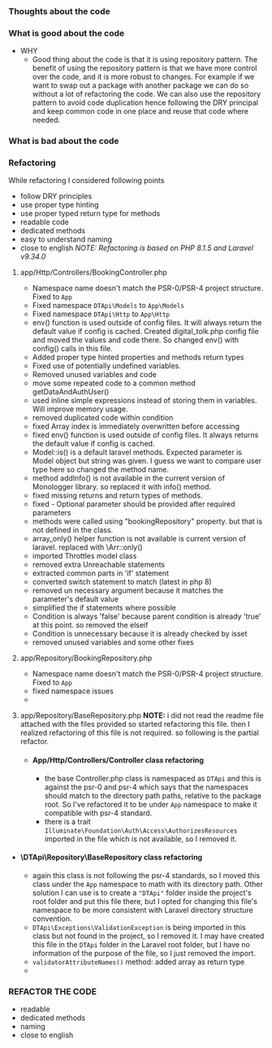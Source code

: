 ### Thoughts about the code

### What is good about the code
 - WHY
   - Good thing about the code is that it is using repository pattern. The benefit of using the repository pattern is that we have more control over the code, and it is more robust to changes. For example if we want to swap out a package with another package we can do so without a lot of refactoring the code. We can also use the repository pattern to avoid code duplication hence following the DRY principal and keep common code in one place and reuse that code where needed. 

### What is bad about the code

### Refactoring

While refactoring I considered following points 
- follow DRY principles
- use proper type hinting
- use proper typed return type for methods
- readable code 
- dedicated methods
- easy to understand naming
- close to english
_NOTE: Refactoring is based on PHP 8.1.5 and Laravel v9.34.0_

1. app/Http/Controllers/BookingController.php
    - Namespace name doesn't match the PSR-0/PSR-4 project structure. Fixed to `App`
    - Fixed namespace `DTApi\Models` to `App\Models`
    - Fixed namespace `DTApi\Http` to `App\Http`
    - env() function is used outside of config files. It will always return the default value if config is cached. Created digital_tolk.php config file and moved the values and code there. So changed env() with config() calls in this file. 
    - Added proper type hinted properties and methods return types
    - Fixed use of potentially undefined variables.
    - Removed unused variables and code
    - move some repeated code to a common method getDataAndAuthUser()
    - used inline simple expressions instead of storing them in variables. Will improve memory usage.
    - removed duplicated code within condition
    - fixed Array index is immediately overwritten before accessing
    - fixed env() function is used outside of config files. It always returns the default value if config is cached.
    - Model::is() is a default laravel methods. Expected parameter is Model object but string was given. I guess we want to compare user type here so changed the method name.
    - method addInfo() is not available in the current version of Monologger library. so replaced it with info() method.
    - fixed missing returns and return types of methods.
    - fixed - Optional parameter should be provided after required parameters
    - methods were called using "bookingRepository" property. but that is not defined in the class.
    - array_only() helper function is not available is current version of laravel. replaced with \Arr::only()
    - imported Throttles model class
    - removed extra Unreachable statements
    - extracted common parts in 'if' statement
    - converted switch statement to match (latest in php 8)
    - removed un necessary argument because it matches the parameter's default value
    - simplified the if statements where possible
    - Condition is always 'false' because parent condition is already 'true' at this point. so removed the elseif
    - Condition is unnecessary because it is already checked by isset
    - removed unused variables and some other fixes

2. app/Repository/BookingRepository.php
    - Namespace name doesn't match the PSR-0/PSR-4 project structure. Fixed to `App`
    - fixed namespace issues
    - 

3. app/Repository/BaseRepository.php
**NOTE:** i did not read the readme file attached with the files provided so started refactoring this file. then I realized refactoring of this file is not required. so following is the partial refactor.
   - #### App/Http/Controllers/Controller class refactoring
     - the base Controller.php class is namespaced as `DTApi` and this is against the psr-0 and psr-4 which says that the namespaces should match  to the directory path paths, relative to the package root. So I've refactored it to be under `App` namespace to make it compatible with psr-4 standard.
     - there is a trait `Illuminate\Foundation\Auth\Access\AuthorizesResources` imported in the file which is not available, so I removed it.
 - #### \DTApi\Repository\BaseRepository class refactoring
   - again this class is not following the psr-4 standards, so I moved this class under the `App` namespace to math with its directory path. Other solution I can use is to create a `"DTApi"` folder inside the project's root folder and put this file there, but I opted for changing this file's namespace to be more consistent with Laravel directory structure convention.
   - `DTApi\Exceptions\ValidationException` is being imported in this class but not found in the project, so I removed it. I may have created this file in the `DTApi` folder in the Laravel root folder, but I have no information of the purpose of the file, so I just removed the import.
   - `validatorAttributeNames()` method:  added array as return type
   - 

### REFACTOR THE CODE
 - readable
 - dedicated methods
 - naming
 - close to english
